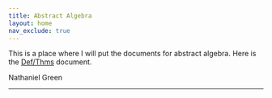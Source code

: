 ```yaml
---
title: Abstract Algebra
layout: home
nav_exclude: true
---
```



This is a place where I will put the documents for abstract algebra.
Here is the [Def/Thms] document.

Nathaniel Green


----

[Def/Thms]: files/Abstract_Algebra_cheat_sheet_2023.pdf
